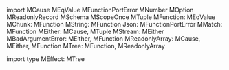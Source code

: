 import
MCause
MEqValue
MFunctionPortError
MNumber
MOption
MReadonlyRecord
MSchema
MScopeOnce
MTuple
MFunction: MEqValue
MChunk: MFunction
MString: MFunction
Json: MFunctionPortError
MMatch: MFunction
MEither: MCause, MTuple
MStream: MEither
MBadArgumentError: MEither, MFunction
MReadonlyArray: MCause, MEither, MFunction
MTree: MFunction, MReadonlyArray

import type
MEffect: MTree
